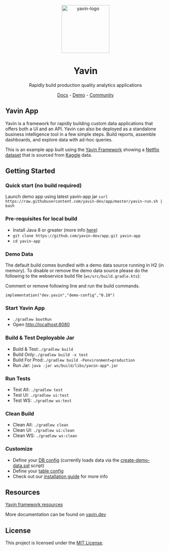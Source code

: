 <p align="center">
  <a href="https://yavin.dev">
    <img alt="yavin-logo" src="assets/yavin-logo-transparent.svg" height="150px"/>
  </a>
</p>
<h1 align="center">Yavin</h1>
<p align="center">Rapidly build production quality analytics applications</p>
<p align="center">
    <a href="https://yavin.dev">Docs</a> - <a href="https://yavin-dev.github.io/framework">Demo</a> - <a href="https://github.com/yavin-dev/framework/discussions">Community</a>
</p>

## Yavin App

Yavin is a framework for rapidly building custom data applications that offers both a UI and an API. Yavin can also be deployed as a standalone business intelligence tool in a few simple steps. Build reports, assemble dashboards, and explore data with ad-hoc queries.

This is an example app built using the [Yavin Framework](https://github.com/yavin-dev/framework) showing a [Netflix dataset](https://www.kaggle.com/shivamb/netflix-shows) that is sourced from [Kaggle](https://www.kaggle.com/) data.

## Getting Started

### Quick start (no build required)
Launch demo app using latest yavin-app jar
`curl https://raw.githubusercontent.com/yavin-dev/app/master/yavin-run.sh | bash`

### Pre-requisites for local build
-  Install Java 8 or greater (more info [here](https://yavin.dev/pages/guide/02-start.html#prerequisites))
- `git clone https://github.com/yavin-dev/app.git yavin-app`
- `cd yavin-app`

### Demo Data
The default build comes bundled with a demo data source running in H2 (in memory). To disable or remove the demo data source please do the following to the webservice build file (`ws/src/build.gradle.kts`):

Comment or remove following line and run the build commands.

`implementation("dev.yavin","demo-config","0.10")`

### Start Yavin App

- `./gradlew bootRun`
- Open [http://localhost:8080](http://localhost:8080)

### Build & Test Deployable Jar

- Build & Test:`./gradlew build`
- Build Only:`./gradlew build -x test`
- Build For Prod:`./gradlew build -Penvironment=production`
- Run Jar: `java -jar ws/build/libs/yavin-app*.jar`

### Run Tests

- Test All: `./gradlew test`
- Test UI: `./gradlew ui:test`
- Test WS: `./gradlew ws:test`
 
### Clean Build

- Clean All: `./gradlew clean`
- Clean UI: `./gradlew ui:clean`
- Clean WS: `./gradlew ws:clean`

### Customize

- Define your [DB config](./ws/src/main/resources/demo-configs/db/sql/DemoConnection.hjson) (currently loads data via the [create-demo-data.sql](./ws/src/main/resources/create-demo-data.sql) script)
- Define your [table config](./ws/src/main/resources/demo-configs/models/tables/DemoTables.hjson)
- Check out our [installation guide](https://yavin.dev/pages/guide/03-start.html#yavin-detailed-installation-guide) for more info

## Resources

[Yavin framework resources](https://github.com/yavin-dev/framework#resources)

More documentation can be found on [yavin.dev](https://yavin.dev)

## License

This project is licensed under the [MIT License](LICENSE.md).
